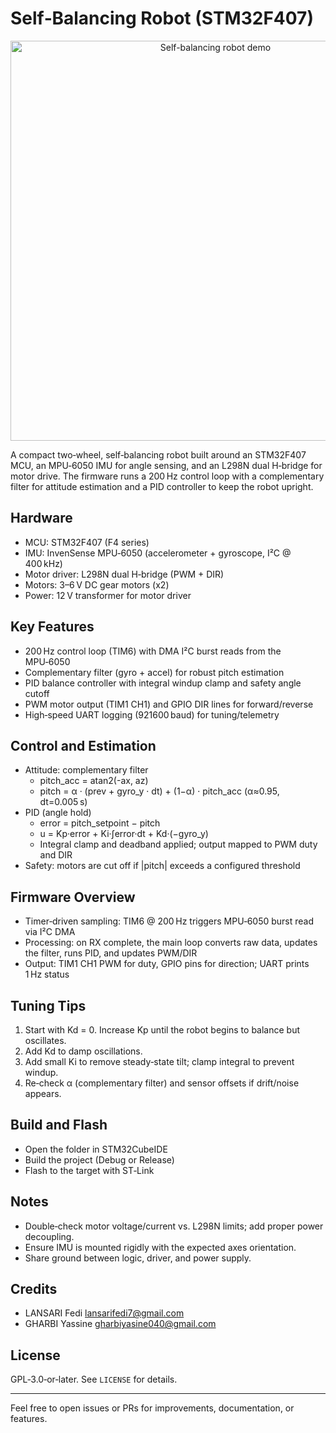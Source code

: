# Self‑Balancing Robot (STM32F407)

<p align="center">
  <img src="Balanced.gif" alt="Self-balancing robot demo" width="640" />
</p>

A compact two‑wheel, self‑balancing robot built around an STM32F407 MCU, an MPU‑6050 IMU for angle sensing, and an L298N dual H‑bridge for motor drive. The firmware runs a 200 Hz control loop with a complementary filter for attitude estimation and a PID controller to keep the robot upright.

## Hardware

- MCU: STM32F407 (F4 series)
- IMU: InvenSense MPU‑6050 (accelerometer + gyroscope, I²C @ 400 kHz)
- Motor driver: L298N dual H‑bridge (PWM + DIR)
- Motors: 3–6 V DC gear motors (x2)
- Power: 12 V transformer for motor driver

## Key Features

- 200 Hz control loop (TIM6) with DMA I²C burst reads from the MPU‑6050
- Complementary filter (gyro + accel) for robust pitch estimation
- PID balance controller with integral windup clamp and safety angle cutoff
- PWM motor output (TIM1 CH1) and GPIO DIR lines for forward/reverse
- High‑speed UART logging (921600 baud) for tuning/telemetry

## Control and Estimation

- Attitude: complementary filter
  - pitch_acc = atan2(-ax, az)
  - pitch = α · (prev + gyro_y · dt) + (1−α) · pitch_acc (α≈0.95, dt=0.005 s)
- PID (angle hold)
  - error = pitch_setpoint − pitch
  - u = Kp·error + Ki·∫error·dt + Kd·(−gyro_y)
  - Integral clamp and deadband applied; output mapped to PWM duty and DIR
- Safety: motors are cut off if |pitch| exceeds a configured threshold

## Firmware Overview

- Timer‑driven sampling: TIM6 @ 200 Hz triggers MPU‑6050 burst read via I²C DMA
- Processing: on RX complete, the main loop converts raw data, updates the filter, runs PID, and updates PWM/DIR
- Output: TIM1 CH1 PWM for duty, GPIO pins for direction; UART prints 1 Hz status

## Tuning Tips

1. Start with Kd = 0. Increase Kp until the robot begins to balance but oscillates.
2. Add Kd to damp oscillations.
3. Add small Ki to remove steady‑state tilt; clamp integral to prevent windup.
4. Re‑check α (complementary filter) and sensor offsets if drift/noise appears.

## Build and Flash

- Open the folder in STM32CubeIDE
- Build the project (Debug or Release)
- Flash to the target with ST‑Link

## Notes

- Double‑check motor voltage/current vs. L298N limits; add proper power decoupling.
- Ensure IMU is mounted rigidly with the expected axes orientation.
- Share ground between logic, driver, and power supply.

## Credits

- LANSARI Fedi <lansarifedi7@gmail.com>
- GHARBI Yassine <gharbiyasine040@gmail.com>

## License

GPL‑3.0‑or‑later. See `LICENSE` for details.

---

Feel free to open issues or PRs for improvements, documentation, or features.
